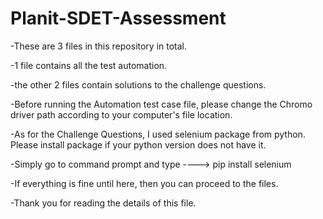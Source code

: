# Planit-SDET-Assessment

-These are 3 files in this repository in total.

-1 file contains all the test automation.

-the other 2 files contain solutions to the challenge questions.

-Before running the Automation test case file, please change the Chromo driver path according to your computer's file location.

-As for the Challenge Questions, I used selenium package from python. Please install package if your python version does not have it.

-Simply go to command prompt and type ----> pip install selenium

-If everything is fine until here, then you can proceed to the files.

-Thank you for reading the details of this file.
